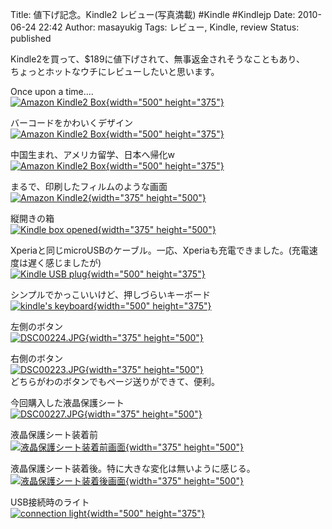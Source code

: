 Title: 値下げ記念。Kindle2 レビュー(写真満載) #Kindle #Kindlejp
Date: 2010-06-24 22:42
Author: masayukig
Tags: レビュー, Kindle, review
Status: published

Kindle2を買って、\$189に値下げされて、無事返金されそうなこともあり、  
ちょっとホットなウチにレビューしたいと思います。

Once upon a time....  
[![Amazon Kindle2
Box](http://farm2.static.flickr.com/1031/4721123354_c25c5641d8.jpg){width="500"
height="375"}](http://www.flickr.com/photos/masayun/4721123354/ "Amazon Kindle2 Box by masayukig, on Flickr")

バーコードをかわいくデザイン  
[![Amazon Kindle2
Box](http://farm2.static.flickr.com/1388/4721124482_e40c153b5d.jpg){width="500"
height="375"}](http://www.flickr.com/photos/masayun/4721124482/ "Amazon Kindle2 Box by masayukig, on Flickr")


中国生まれ、アメリカ留学、日本へ帰化w  
[![Amazon Kindle2
Box](http://farm2.static.flickr.com/1427/4720474865_c46f9a333f.jpg){width="500"
height="375"}](http://www.flickr.com/photos/masayun/4720474865/ "Amazon Kindle2 Box by masayukig, on Flickr")

まるで、印刷したフィルムのような画面  
[![Amazon
Kindle2](http://farm2.static.flickr.com/1018/4720475547_9e30e90039.jpg){width="375"
height="500"}](http://www.flickr.com/photos/masayun/4720475547/ "Amazon Kindle2 by masayukig, on Flickr")

縦開きの箱  
[![Kindle box
opened](http://farm2.static.flickr.com/1245/4721127212_c34baa1fa1.jpg){width="375"
height="500"}](http://www.flickr.com/photos/masayun/4721127212/ "Kindle box opened by masayukig, on Flickr")

Xperiaと同じmicroUSBのケーブル。一応、Xperiaも充電できました。(充電速度は遅く感じましたが)  
[![Kindle USB
plug](http://farm2.static.flickr.com/1153/4720528577_d76ab55377.jpg){width="500"
height="375"}](http://www.flickr.com/photos/masayun/4720528577/ "Kindle USB plug by masayukig, on Flickr")

シンプルでかっこいいけど、押しづらいキーボード  
[![kindle's
keyboard](http://farm2.static.flickr.com/1416/4720541787_c0655c16f7.jpg){width="500"
height="375"}](http://www.flickr.com/photos/masayun/4720541787/ "kindle's keyboard by masayukig, on Flickr")

左側のボタン  
[![DSC00224.JPG](http://farm2.static.flickr.com/1425/4721192662_1253dbe17b.jpg){width="375"
height="500"}](http://www.flickr.com/photos/masayun/4721192662/ "DSC00224.JPG by masayukig, on Flickr")

右側のボタン  
[![DSC00223.JPG](http://farm2.static.flickr.com/1132/4721192090_906b975e67.jpg){width="375"
height="500"}](http://www.flickr.com/photos/masayun/4721192090/ "DSC00223.JPG by masayukig, on Flickr")  
どちらがわのボタンでもページ送りができて、便利。

今回購入した液晶保護シート  
[![DSC00227.JPG](http://farm2.static.flickr.com/1342/4720544827_bfda6dc9aa.jpg){width="375"
height="500"}](http://www.flickr.com/photos/masayun/4720544827/ "DSC00227.JPG by masayukig, on Flickr")

液晶保護シート装着前  
[![液晶保護シート装着前画面](http://farm2.static.flickr.com/1255/4721195260_b20e20ff1d.jpg){width="375"
height="500"}](http://www.flickr.com/photos/masayun/4721195260/ "液晶保護シート装着前画面 by masayukig, on Flickr")

液晶保護シート装着後。特に大きな変化は無いように感じる。  
[![液晶保護シート装着後画面](http://farm2.static.flickr.com/1373/4720545977_8ef304f750.jpg){width="375"
height="500"}](http://www.flickr.com/photos/masayun/4720545977/ "液晶保護シート装着後画面 by masayukig, on Flickr")

USB接続時のライト  
[![connection
light](http://farm2.static.flickr.com/1427/4720548115_54267df713.jpg){width="500"
height="375"}](http://www.flickr.com/photos/masayun/4720548115/ "connection light by masayukig, on Flickr")
